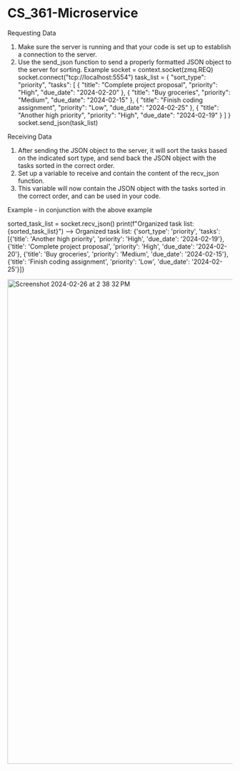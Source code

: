 # CS_361-Microservice

Requesting Data
1) Make sure the server is running and that your code is set up to establish a connection to the server.
2) Use the send_json function to send a properly formatted JSON object to the server for sorting.
Example
socket = context.socket(zmq.REQ)
socket.connect("tcp://localhost:5554")
task_list = {
  "sort_type": "priority",
  "tasks": [
    {
      "title": "Complete project proposal",
      "priority": "High",
      "due_date": "2024-02-20"
    },
    {
      "title": "Buy groceries",
      "priority": "Medium",
      "due_date": "2024-02-15"
    },
    {
      "title": "Finish coding assignment",
      "priority": "Low",
      "due_date": "2024-02-25"
    },
    {
      "title": "Another high priority",
      "priority": "High",
      "due_date": "2024-02-19"
    }
  ]
}
socket.send_json(task_list)

Receiving Data
1) After sending the JSON object to the server, it will sort the tasks based on the indicated sort type, and send back the JSON object with the tasks sorted in the correct order.
2) Set up a variable to receive and contain the content of the recv_json function.
3) This variable will now contain the JSON object with the tasks sorted in the correct order, and can be used in your code.

Example - in conjunction with the above example

sorted_task_list = socket.recv_json()
print(f"Organized task list: {sorted_task_list}")
--> Organized task list: {'sort_type': 'priority', 'tasks': [{'title': 'Another high priority', 'priority': 'High', 'due_date': '2024-02-19'}, {'title': 'Complete project proposal', 'priority': 'High', 'due_date': '2024-02-20'}, {'title': 'Buy groceries', 'priority': 'Medium', 'due_date': '2024-02-15'}, {'title': 'Finish coding assignment', 'priority': 'Low', 'due_date': '2024-02-25'}]}



<img width="1085" alt="Screenshot 2024-02-26 at 2 38 32 PM" src="https://github.com/AlexKing16/CS_361-Microservice/assets/55066365/5d02fdb4-edbd-4969-bbee-d8eaa1b32b86">


